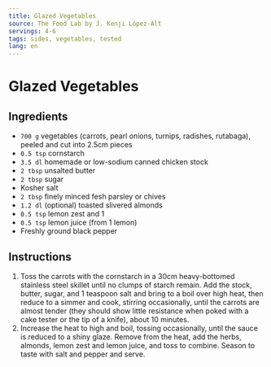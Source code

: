 ```yaml
---
title: Glazed Vegetables
source: The Food Lab by J. Kenji López-Alt
servings: 4-6
tags: sides, vegetables, tested
lang: en
---
```


# Glazed Vegetables

## Ingredients

- `700 g` vegetables (carrots, pearl onions, turnips, radishes, rutabaga), peeled and cut into 2.5cm pieces
- `0.5 tsp` cornstarch
- `3.5 dl` homemade or low-sodium canned chicken stock
- `2 tbsp` unsalted butter
- `2 tbsp` sugar
- Kosher salt
- `2 tbsp` finely minced fesh parsley or chives
- `1.2 dl` (optional) toasted slivered almonds
- `0.5 tsp` lemon zest and 1
- `0.5 tsp` lemon juice (from 1 lemon)
- Freshly ground black pepper

## Instructions

1. Toss the carrots with the cornstarch in a 30cm heavy-bottomed stainless steel skillet until no clumps of starch remain. Add the stock, butter, sugar, and 1 teaspoon salt and bring to a boil over high heat, then reduce to a simmer and cook, stirring occasionally, until the carrots are almost tender (they should show little resistance when poked with a cake tester or the tip of a knife), about 10 minutes.
1. Increase the heat to high and boil, tossing occasionally, until the sauce is reduced to a shiny glaze. Remove from the heat, add the herbs, almonds, lemon zest and lemon juice, and toss to combine. Season to taste with salt and pepper and serve.
